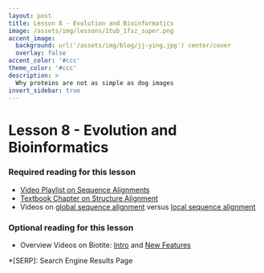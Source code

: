 ```yaml
---
layout: post
title: Lesson 8 - Evolution and Bioinformatics
image: /assets/img/lessons/1tub_1fsz_super.png
accent_image: 
  background: url('/assets/img/blog/jj-ying.jpg') center/cover
  overlay: false
accent_color: '#ccc'
theme_color: '#ccc'
description: >
  Why proteins are not as simple as dog images
invert_sidebar: true
---
```


# Lesson 8 - Evolution and Bioinformatics

### Required reading for this lesson
- [Video Playlist on Sequence Alignments](https://www.youtube.com/watch?v=slUaVeNvuTk&list=PLQ-85lQlPqFNmbPEsMoxb5dM5qtRaVShn)
- [Textbook Chapter on Structure Alignment](http://arxiv.org/abs/2307.02170)
- Videos on [global sequence alignment](https://www.youtube.com/watch?v=ipp-pNRIp4g) versus [local sequence alignment](https://www.youtube.com/watch?v=lu9ScxSejSE&list=TLPQMjEwNzIwMjPG6vLp-w7KnQ&index=2)


### Optional reading for this lesson
- Overview Videos on Biotite: [Intro](https://www.youtube.com/watch?v=SfgiRYrR1rQ) and [New Features](https://www.youtube.com/watch?v=dbiXm6W9WZQ)





*[SERP]: Search Engine Results Page
